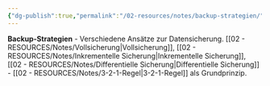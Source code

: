 ```yaml
---
{"dg-publish":true,"permalink":"/02-resources/notes/backup-strategien/","tags":["datensicherung/methoden","schutz/verlust"],"noteIcon":"","updated":"2025-08-27T15:03:19.784+02:00"}
---
```



**Backup-Strategien** - Verschiedene Ansätze zur Datensicherung.
[[02 - RESOURCES/Notes/Vollsicherung\|Vollsicherung]], [[02 - RESOURCES/Notes/Inkrementelle Sicherung\|Inkrementelle Sicherung]], [[02 - RESOURCES/Notes/Differentielle Sicherung\|Differentielle Sicherung]] - [[02 - RESOURCES/Notes/3-2-1-Regel\|3-2-1-Regel]] als Grundprinzip.